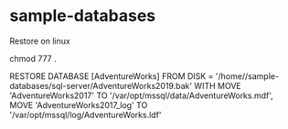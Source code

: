 # sample-databases

Restore on linux

chmod 777 .

RESTORE DATABASE [AdventureWorks] FROM DISK = '/home/<username>/sample-databases/sql-server/AdventureWorks2019.bak' WITH MOVE 'AdventureWorks2017' TO '/var/opt/mssql/data/AdventureWorks.mdf',  MOVE 'AdventureWorks2017_log' TO '/var/opt/mssql/log/AdventureWorks.ldf'

